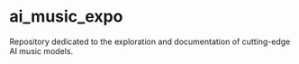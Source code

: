 # ai_music_expo
Repository dedicated to the exploration and documentation of cutting-edge AI music models.
